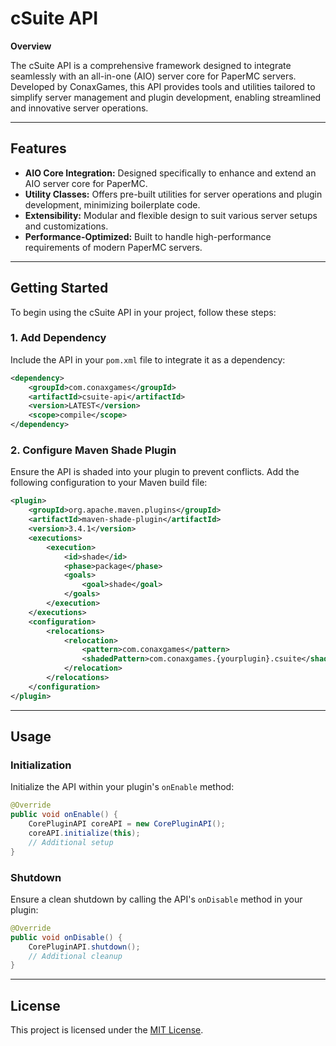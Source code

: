 # cSuite API

**Overview**

The cSuite API is a comprehensive framework designed to integrate seamlessly with an all-in-one (AIO) server core for PaperMC servers. Developed by ConaxGames, this API provides tools and utilities tailored to simplify server management and plugin development, enabling streamlined and innovative server operations.

---

## Features

- **AIO Core Integration:** Designed specifically to enhance and extend an AIO server core for PaperMC.
- **Utility Classes:** Offers pre-built utilities for server operations and plugin development, minimizing boilerplate code.
- **Extensibility:** Modular and flexible design to suit various server setups and customizations.
- **Performance-Optimized:** Built to handle high-performance requirements of modern PaperMC servers.

---

## Getting Started

To begin using the cSuite API in your project, follow these steps:

### 1. Add Dependency
Include the API in your `pom.xml` file to integrate it as a dependency:

```xml
<dependency>
    <groupId>com.conaxgames</groupId>
    <artifactId>csuite-api</artifactId>
    <version>LATEST</version>
    <scope>compile</scope>
</dependency>
```

### 2. Configure Maven Shade Plugin
Ensure the API is shaded into your plugin to prevent conflicts. Add the following configuration to your Maven build file:

```xml
<plugin>
    <groupId>org.apache.maven.plugins</groupId>
    <artifactId>maven-shade-plugin</artifactId>
    <version>3.4.1</version>
    <executions>
        <execution>
            <id>shade</id>
            <phase>package</phase>
            <goals>
                <goal>shade</goal>
            </goals>
        </execution>
    </executions>
    <configuration>
        <relocations>
            <relocation>
                <pattern>com.conaxgames</pattern>
                <shadedPattern>com.conaxgames.{yourplugin}.csuite</shadedPattern>
            </relocation>
        </relocations>
    </configuration>
</plugin>
```

---

## Usage

### Initialization
Initialize the API within your plugin's `onEnable` method:

```java
@Override
public void onEnable() {
    CorePluginAPI coreAPI = new CorePluginAPI();
    coreAPI.initialize(this);
    // Additional setup
}
```

### Shutdown
Ensure a clean shutdown by calling the API's `onDisable` method in your plugin:

```java
@Override
public void onDisable() {
    CorePluginAPI.shutdown();
    // Additional cleanup
}
```

---

## License

This project is licensed under the [MIT License](LICENSE).
